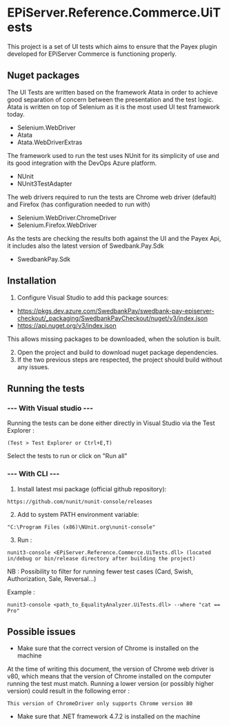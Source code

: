 EPiServer.Reference.Commerce.UiTests
===========
This project is a set of UI tests which aims to ensure that the Payex plugin developed for EPiServer Commerce is functioning properly.

Nuget packages
-------------
The UI Tests are written based on the framework Atata in order to achieve good separation of concern between the presentation and the test logic. Atata is written on top of Selenium as it is the most used UI test framework today.

* Selenium.WebDriver
* Atata
* Atata.WebDriverExtras

The framework used to run the test uses NUnit for its simplicity of use and its good integration with the DevOps Azure platform.

* NUnit
* NUnit3TestAdapter

The web drivers required to run the tests are Chrome web driver (default) and Firefox (has configuration needed to run with)

* Selenium.WebDriver.ChromeDriver
* Selenium.Firefox.WebDriver

As the tests are checking the results both against the UI and the Payex Api, it includes also the latest version of Swedbank.Pay.Sdk

* SwedbankPay.Sdk

Installation
------------

1.  Configure Visual Studio to add this package sources:
* https://pkgs.dev.azure.com/SwedbankPay/swedbank-pay-episerver-checkout/_packaging/SwedbankPayCheckout/nuget/v3/index.json
* https://api.nuget.org/v3/index.json

This allows missing packages to be downloaded, when the solution is built.

2.  Open the project and build to download nuget package dependencies.
3.  If the two previous steps are respected, the project should build without any issues.

Running the tests
------------

### --- With Visual studio ---

Running the tests can be done either directly in Visual Studio via the Test Explorer :
```
(Test > Test Explorer or Ctrl+E,T)
```
Select the tests to run or click on "Run all"

### --- With CLI ---

1. Install latest msi package (official github repository):
```
https://github.com/nunit/nunit-console/releases
```
2. Add to system PATH environment variable:
```
"C:\Program Files (x86)\NUnit.org\nunit-console"
```
3. Run :
```
nunit3-console <EPiServer.Reference.Commerce.UiTests.dll> (located in/debug or bin/release directory after building the project)
```

NB : Possibility to filter for running fewer test cases (Card, Swish, Authorization, Sale, Reversal...)

Example :
```
nunit3-console <path_to_EqualityAnalyzer.UiTests.dll> --where "cat == Pro"
```

Possible issues
------------

- Make sure that the correct version of Chrome is installed on the machine

At the time of writing this document, the version of Chrome web driver is v80, which means that the version of Chrome installed on the computer running the test must match. Running a lower version (or possibly higher version) could result in the following error :
```
This version of ChromeDriver only supports Chrome version 80
```
- Make sure that .NET framework 4.7.2 is installed on the machine
